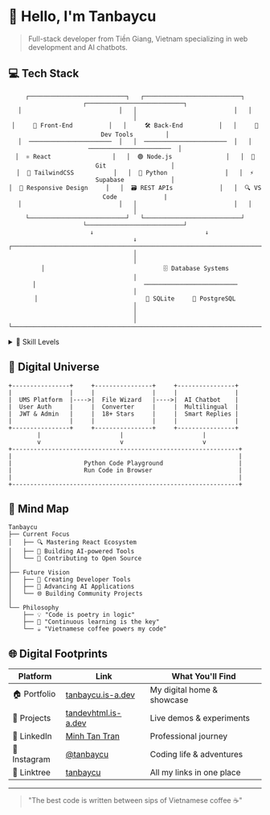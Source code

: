 # 👋 Hello, I'm Tanbaycu

> Full-stack developer from Tiền Giang, Vietnam specializing in web development and AI chatbots.

## 💻 Tech Stack

<div align="center">

```ascii
┌───────────────────────────┐   ┌───────────────────────────┐   ┌───────────────────────────┐
│                           │   │                           │   │                           │
│     🚀 Front-End          │   │     🛠️ Back-End          │   │     🧰 Dev Tools         │
│  ───────────────────────  │   │  ───────────────────────  │   │  ───────────────────────  │
│  ⚛️ React                 │   │  🟢 Node.js               │   │  🐙 Git                  │
│  🎨 TailwindCSS           │   │  🐍 Python                │   │  ⚡ Supabase             │
│  📱 Responsive Design     │   │  🗃️ REST APIs             │   │  🔍 VS Code             |
│                           │   │                           │   │                           │
└───────────────────────────┘   └───────────────────────────┘   └───────────────────────────┘
        ↓                               ↓                               ↓
┌─────────────────────────────────────────────────────────────────────────────────────┐
│                                                                                     │
│                                 🗄️ Database Systems                                 │
│                              ──────────────────────────                             │
│                              🔷 SQLite     🐘 PostgreSQL                             │
│                                                                                     │
└─────────────────────────────────────────────────────────────────────────────────────┘
```

</div>

<details>
<summary>🌟 Skill Levels</summary>

| Skill | Level | Experience |
|-------|-------|------------|
| JavaScript | ███████████░░ | 90% |
| React | ████████████░ | 95% |
| Node.js | █████████░░░ | 80% |
| Python | ████████░░░░ | 75% |
| TailwindCSS | ███████████░ | 90% |
| Git | ██████████░░ | 85% |
| PostgreSQL | ████████░░░░ | 75% |

</details>

## 🚀 Digital Universe

    +----------------+     +----------------+     +----------------+
    |                |     |                |     |                |
    |  UMS Platform  |---->|  File Wizard   |---->|  AI Chatbot    |
    |  User Auth     |     |  Converter     |     |  Multilingual  |
    |  JWT & Admin   |     |  18+ Stars     |     |  Smart Replies |
    |                |     |                |     |                |
    +----------------+     +----------------+     +----------------+
            |                      |                      |
            v                      v                      v
    +---------------------------------------------------------------+
    |                                                               |
    |                    Python Code Playground                     |
    |                    Run Code in Browser                        |
    |                                                               |
    +---------------------------------------------------------------+

## 🧠 Mind Map

    Tanbaycu
    ├── Current Focus
    │   ├── 🔍 Mastering React Ecosystem
    │   ├── 🔧 Building AI-powered Tools
    │   └── 🌱 Contributing to Open Source
    │
    ├── Future Vision
    │   ├── 🚀 Creating Developer Tools
    │   ├── 🤖 Advancing AI Applications
    │   └── 🌐 Building Community Projects
    │
    └── Philosophy
        ├── 💡 "Code is poetry in logic"
        ├── 🔄 "Continuous learning is the key"
        └── ☕ "Vietnamese coffee powers my code"

## 🌐 Digital Footprints

| Platform | Link | What You'll Find |
|----------|------|-----------------|
| 🏠 Portfolio | [tanbaycu.is-a.dev](https://tanbaycu.is-a.dev) | My digital home & showcase |
| 🎨 Projects | [tandevhtml.is-a.dev](https://tandevhtml.is-a.dev) | Live demos & experiments |
| 👔 LinkedIn | [Minh Tan Tran](https://linkedin.com/in/minh-tan-tran) | Professional journey |
| 📸 Instagram | [@tanbaycu](https://instagram.com/tanbaycu) | Coding life & adventures |
| 🔗 Linktree | [tanbaycu](https://linktr.ee/tanbaycu) | All my links in one place |

---

> "The best code is written between sips of Vietnamese coffee ☕"


